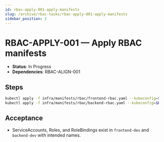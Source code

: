 ```yaml
---
id: rbac-apply-001-apply-manifests
slug: /archive/rbac-tasks/rbac-apply-001-apply-manifests
sidebar_position: 2
---
```


# RBAC-APPLY-001 — Apply RBAC manifests

- **Status**: In Progress
- **Dependencies**: RBAC-ALIGN-001

## Steps

```bash title="Apply RBAC manifests"
kubectl apply -f infra/manifests/rbac/frontend-rbac.yaml --kubeconfig=$HOME/.kube/config
kubectl apply -f infra/manifests/rbac/backend-rbac.yaml --kubeconfig=$HOME/.kube/config
```

## Acceptance

- ServiceAccounts, Roles, and RoleBindings exist in `frontend-dev` and `backend-dev` with intended names.
